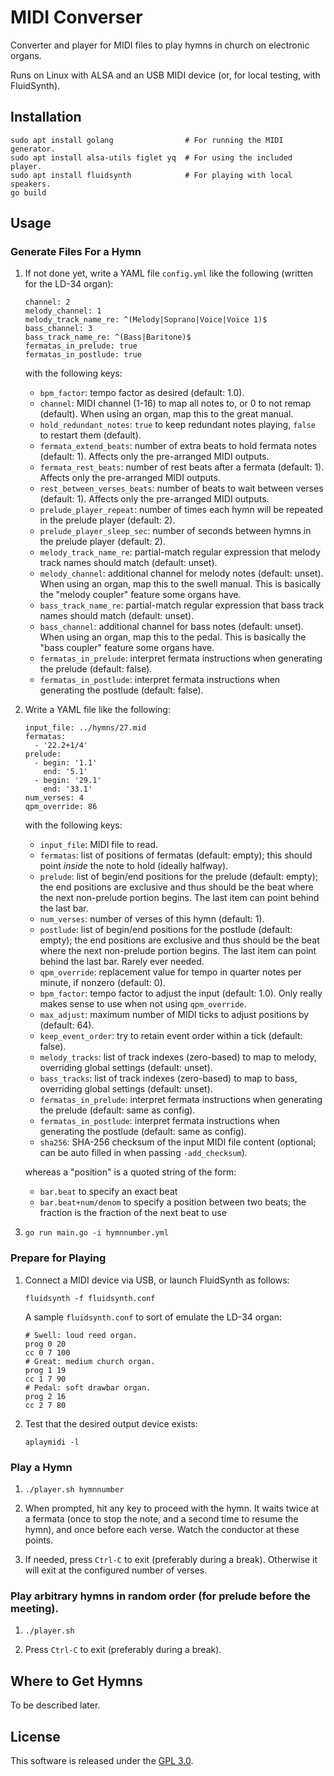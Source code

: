 # MIDI Converser

Converter and player for MIDI files to play hymns in church on
electronic organs.

Runs on Linux with ALSA and an USB MIDI device (or, for local testing,
with FluidSynth).

## Installation

    sudo apt install golang                # For running the MIDI generator.
    sudo apt install alsa-utils figlet yq  # For using the included player.
    sudo apt install fluidsynth            # For playing with local speakers.
    go build

## Usage

### Generate Files For a Hymn

1.  If not done yet, write a YAML file `config.yml` like the following
    (written for the LD-34 organ):

        channel: 2
        melody_channel: 1
        melody_track_name_re: ^(Melody|Soprano|Voice|Voice 1)$
        bass_channel: 3
        bass_track_name_re: ^(Bass|Baritone)$
        fermatas_in_prelude: true
        fermatas_in_postlude: true

    with the following keys:

    - `bpm_factor`: tempo factor as desired (default: 1.0).
    - `channel`: MIDI channel (1-16) to map all notes to, or 0 to not
      remap (default). When using an organ, map this to the great
      manual.
    - `hold_redundant_notes`: `true` to keep redundant notes playing,
      `false` to restart them (default).
    - `fermata_extend_beats`: number of extra beats to hold fermata
      notes (default: 1). Affects only the pre-arranged MIDI outputs.
    - `fermata_rest_beats`: number of rest beats after a fermata
      (default: 1). Affects only the pre-arranged MIDI outputs.
    - `rest_between_verses_beats`: number of beats to wait between
      verses (default: 1). Affects only the pre-arranged MIDI outputs.
    - `prelude_player_repeat`: number of times each hymn will be
      repeated in the prelude player (default: 2).
    - `prelude_player_sleep_sec`: number of seconds between hymns in the
      prelude player (default: 2).
    - `melody_track_name_re`: partial-match regular expression that
      melody track names should match (default: unset).
    - `melody_channel`: additional channel for melody notes (default:
      unset). When using an organ, map this to the swell manual. This is
      basically the "melody coupler" feature some organs have.
    - `bass_track_name_re`: partial-match regular expression that bass
      track names should match (default: unset).
    - `bass_channel`: additional channel for bass notes (default:
      unset). When using an organ, map this to the pedal. This is
      basically the "bass coupler" feature some organs have.
    - `fermatas_in_prelude`: interpret fermata instructions when
      generating the prelude (default: false).
    - `fermatas_in_postlude`: interpret fermata instructions when
      generating the postlude (default: false).

2.  Write a YAML file like the following:

        input_file: ../hymns/27.mid
        fermatas:
          - '22.2+1/4'
        prelude:
          - begin: '1.1'
            end: '5.1'
          - begin: '29.1'
            end: '33.1'
        num_verses: 4
        qpm_override: 86

    with the following keys:

    - `input_file`: MIDI file to read.
    - `fermatas`: list of positions of fermatas (default: empty); this
      should point *inside* the note to hold (ideally halfway).
    - `prelude`: list of begin/end positions for the prelude (default:
      empty); the end positions are exclusive and thus should be the
      beat where the next non-prelude portion begins. The last item can
      point behind the last bar.
    - `num_verses`: number of verses of this hymn (default: 1).
    - `postlude`: list of begin/end positions for the postlude (default:
      empty); the end positions are exclusive and thus should be the
      beat where the next non-prelude portion begins. The last item can
      point behind the last bar. Rarely ever needed.
    - `qpm_override`: replacement value for tempo in quarter notes per
      minute, if nonzero (default: 0).
    - `bpm_factor`: tempo factor to adjust the input (default: 1.0).
      Only really makes sense to use when not using `qpm_override`.
    - `max_adjust`: maximum number of MIDI ticks to adjust positions by
      (default: 64).
    - `keep_event_order`: try to retain event order within a tick
      (default: false).
    - `melody_tracks`: list of track indexes (zero-based) to map to
      melody, overriding global settings (default: unset).
    - `bass_tracks`: list of track indexes (zero-based) to map to bass,
      overriding global settings (default: unset).
    - `fermatas_in_prelude`: interpret fermata instructions when
      generating the prelude (default: same as config).
    - `fermatas_in_postlude`: interpret fermata instructions when
      generating the postlude (default: same as config).
    - `sha256`: SHA-256 checksum of the input MIDI file content
      (optional; can be auto filled in when passing `-add_checksum`).

    whereas a "position" is a quoted string of the form:

    - `bar.beat` to specify an exact beat
    - `bar.beat+num/denom` to specify a position between two beats; the
      fraction is the fraction of the next beat to use

3.  `go run main.go -i hymnnumber.yml`

### Prepare for Playing

1.  Connect a MIDI device via USB, or launch FluidSynth as follows:

        fluidsynth -f fluidsynth.conf

    A sample `fluidsynth.conf` to sort of emulate the LD-34 organ:

        # Swell: loud reed organ.
        prog 0 20
        cc 0 7 100
        # Great: medium church organ.
        prog 1 19
        cc 1 7 90
        # Pedal: soft drawbar organ.
        prog 2 16
        cc 2 7 80

2.  Test that the desired output device exists:

        aplaymidi -l

### Play a Hymn

1.  `./player.sh hymnnumber`

2.  When prompted, hit any key to proceed with the hymn. It waits twice
    at a fermata (once to stop the note, and a second time to resume the
    hymn), and once before each verse. Watch the conductor at these
    points.

3.  If needed, press `Ctrl-C` to exit (preferably during a break).
    Otherwise it will exit at the configured number of verses.

### Play arbitrary hymns in random order (for prelude before the meeting).

1.  `./player.sh`

2.  Press `Ctrl-C` to exit (preferably during a break).

## Where to Get Hymns

To be described later.

## License

This software is released under the [GPL 3.0](COPYING.md).
